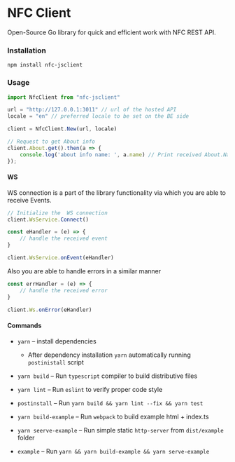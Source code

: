 # NFC Client

Open-Source Go library for quick and efficient work with NFC REST API.

### Installation

``` npm install nfc-jsclient ```

### Usage

```Javascript
import NfcClient from "nfc-jsclient"

url = "http://127.0.0.1:3011" // url of the hosted API
locale = "en" // preferred locale to be set on the BE side

client = NfcClient.New(url, locale)

// Request to get About info
client.About.get().then(a => {
    console.log('about info name: ', a.name) // Print received About.Name
});
```

#### WS

WS connection is a part of the library functionality via which you are able to receive Events.

```Javascript
// Initialize the  WS connection
client.WsService.Connect()

const eHandler = (e) => {
    // handle the received event
}

client.WsService.onEvent(eHandler)
```

Also you are able to handle errors in a similar manner

```Javascript
const errHandler = (e) => {
    // handle the received error
}

client.Ws.onError(eHandler)
```

####  Commands

- `yarn` – install dependencies
    - After dependency installation `yarn` automatically running `postinistall` script
- `yarn build` – Run `typescript` compiler to build distributive files
- `yarn lint` – Run `eslint` to verify proper code style
- `postinstall` – Run `yarn build && yarn lint --fix && yarn test`

- `yarn build-example` – Run `webpack` to build example html + index.ts
- `yarn seerve-example` – Run simple static `http-server` from `dist/example` folder
- `example` – Run `yarn && yarn build-example && yarn serve-example`
